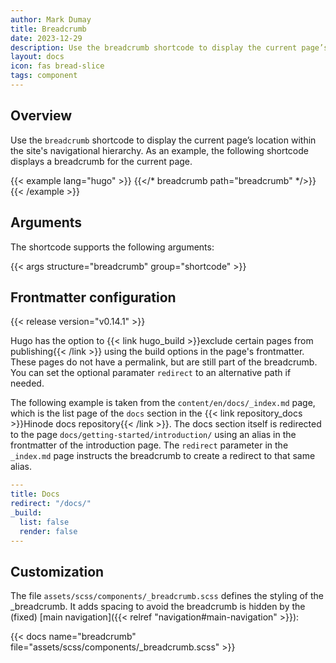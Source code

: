 ```yaml
---
author: Mark Dumay
title: Breadcrumb
date: 2023-12-29
description: Use the breadcrumb shortcode to display the current page’s location within the site's navigational hierarchy.
layout: docs
icon: fas bread-slice
tags: component
---
```


## Overview

Use the `breadcrumb` shortcode to display the current page’s location within the site's navigational hierarchy. As an example, the following shortcode displays a breadcrumb for the current page.

<!-- markdownlint-disable MD037 -->
{{< example lang="hugo" >}}
{{</* breadcrumb path="breadcrumb" */>}}
{{< /example >}}
<!-- markdownlint-enable MD037 -->

## Arguments

The shortcode supports the following arguments:

{{< args structure="breadcrumb" group="shortcode" >}}

## Frontmatter configuration

{{< release version="v0.14.1" >}}

Hugo has the option to {{< link hugo_build >}}exclude certain pages from publishing{{< /link >}} using the build options in the page's frontmatter. These pages do not have a permalink, but are still part of the breadcrumb. You can set the optional paramater `redirect` to an alternative path if needed.

The following example is taken from the `content/en/docs/_index.md` page, which is the list page of the `docs` section in the {{< link repository_docs >}}Hinode docs repository{{< /link >}}. The docs section itself is redirected to the page `docs/getting-started/introduction/` using an alias in the frontmatter of the introduction page. The `redirect` parameter in the `_index.md` page instructs the breadcrumb to create a redirect to that same alias.

```yaml
---
title: Docs
redirect: "/docs/"
_build:
  list: false
  render: false
---
```

## Customization

The file `assets/scss/components/_breadcrumb.scss` defines the styling of the _breadcrumb. It adds spacing to avoid the breadcrumb is hidden by the (fixed) [main navigation]({{< relref "navigation#main-navigation" >}}):

{{< docs name="breadcrumb" file="assets/scss/components/_breadcrumb.scss" >}}
